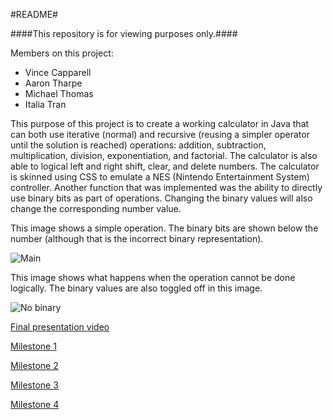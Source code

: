 #README#

####This repository is for viewing purposes only.####

Members on this project:
* Vince Capparell
* Aaron Tharpe
* Michael Thomas
* Italia Tran

This purpose of this project is to create a working calculator in Java that can both use iterative (normal) and recursive (reusing a simpler operator until the solution is reached) operations: addition, subtraction, multiplication, division, exponentiation, and factorial. The calculator is also able to logical left and right shift, clear, and delete numbers. The calculator is skinned using CSS to emulate a NES (Nintendo Entertainment System) controller. Another function that was implemented was the ability to directly use binary bits as part of operations. Changing the binary values will also change the corresponding number value.

This image shows a simple operation. The binary bits are shown below the number (although that is the incorrect binary representation).

![Main](http://i.imgur.com/VpamQ5M.png)

This image shows what happens when the operation cannot be done logically. The binary values are also toggled off in this image.

![No binary](http://i.imgur.com/URVGHQo.png)

[Final presentation video](https://www.youtube.com/watch?v=l-lpWqFChjk)

[Milestone 1](https://drive.google.com/file/d/0B2wvpMZu6BU6QXRfVHFZY09JZ00/view?usp=sharing)

[Milestone 2](https://drive.google.com/open?id=0B2wvpMZu6BU6Z3hva1FQMm9GTnM&authuser=0)

[Milestone 3](https://drive.google.com/open?id=0B2wvpMZu6BU6MWJTWDJCTGlIR1E&authuser=0)

[Milestone 4](https://drive.google.com/open?id=0B2wvpMZu6BU6LXZqZHA0cE9SS28&authuser=0)

